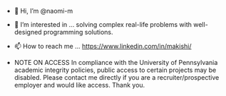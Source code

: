 - 👋 Hi, I’m @naomi-m
- 👀 I’m interested in ... solving complex real-life problems with well-designed programming solutions.
- 📫 How to reach me ... https://www.linkedin.com/in/makishi/

- NOTE ON ACCESS In compliance with the University of Pennsylvania academic integrity policies, public access to certain projects may be disabled. 
Please contact me directly if you are a recruiter/prospective employer and would like access. Thank you.

<!---
naomi-m/naomi-m is a ✨ special ✨ repository because its `README.md` (this file) appears on your GitHub profile.
You can click the Preview link to take a look at your changes.
- 🌱 I’m currently learning ... CS through the MCIT Master's program at University of Pennsyvlania.
- 💞️ I’m looking to collaborate on ...
--->
